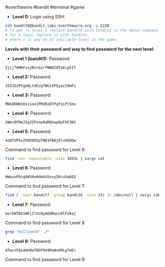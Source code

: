 #overthewire #bandit #terminal #game
-  **Level 0**:
Login using SSH: 
```bash
ssh bandit0@bandit.labs.overthewire.org -p 2220
# to get to level 1 replace bandit0 with bandit1 in the above command.
# for n level replace it with banditn
# where n is any no of available level in the game.
```

**Levels with their password and way to find password for the next level:**

- **Level 1 (bandit1):**
Password:
```
ZjLjTmM6FvvyRnrb2rfNWOZOTa6ip5If
```

- **Level 2:**
Password:
```
263JGJPfgU6LtdEvgfWU1XP5yac29mFx
```

- **Level 3:**
Password:
```
MNk8KNH3Usiio41PRUEoDFPqfxLPlSmx
```

- **Level 4:**
Password:
```
2WmrDFRmJIq3IPxneAaMGhap0pFhF3NJ
```

- **Level 5:**
Password:
```
4oQYVPkxZOOEOO5pTW81FB8j8lxXGUQw
```
Command to find password for Level 6:
```bash
find -not -executable -size 1033c | xargs cat
```

- **Level 6:**
Password:
```
HWasnPhtq9AVKe0dmk45nxy20cvUa6EG
```
Command to find password for Level 7:
```bash
find / -user bandit7 -group bandit6 -size 33c 2> /dev/null | xargs cat
```

- **Level 7:**
Password:
```
morbNTDkSW6jIlUc0ymOdMaLnOlFVAaj
```
Command to find password for Level 8:
```bash
grep "millionth" ./*
```

- **Level 8:**
Password:
```
dfwvzFQi4mU0wfNbFOe9RoWskMLg7eEc
```
Command to find password for Level 9:
```bash

```
